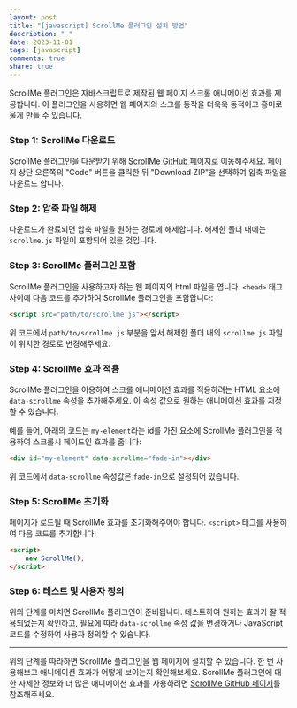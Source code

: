 ```yaml
---
layout: post
title: "[javascript] ScrollMe 플러그인 설치 방법"
description: " "
date: 2023-11-01
tags: [javascript]
comments: true
share: true
---
```


ScrollMe 플러그인은 자바스크립트로 제작된 웹 페이지 스크롤 애니메이션 효과를 제공합니다. 이 플러그인을 사용하면 웹 페이지의 스크롤 동작을 더욱욱 동적이고 흥미로울게 만들 수 있습니다.

### Step 1: ScrollMe 다운로드

ScrollMe 플러그인을 다운받기 위해 [ScrollMe GitHub 페이지](https://github.com/nckprsn/scrollme)로 이동해주세요. 페이지 상단 오른쪽의 "Code" 버튼을 클릭한 뒤 "Download ZIP"을 선택하여 압축 파일을 다운로드 합니다.

### Step 2: 압축 파일 해제

다운로드가 완료되면 압축 파일을 원하는 경로에 해제합니다. 해제한 폴더 내에는 `scrollme.js` 파일이 포함되어 있을 것입니다.

### Step 3: ScrollMe 플러그인 포함

ScrollMe 플러그인을 사용하고자 하는 웹 페이지의 html 파일을 엽니다. `<head>` 태그 사이에 다음 코드를 추가하여 ScrollMe 플러그인을 포함합니다:

```html
<script src="path/to/scrollme.js"></script>
```

위 코드에서 `path/to/scrollme.js` 부분을 앞서 해제한 폴더 내의 `scrollme.js` 파일이 위치한 경로로 변경해주세요.

### Step 4: ScrollMe 효과 적용

ScrollMe 플러그인을 이용하여 스크롤 애니메이션 효과를 적용하려는 HTML 요소에 `data-scrollme` 속성을 추가해주세요. 이 속성 값으로 원하는 애니메이션 효과를 지정할 수 있습니다.

예를 들어, 아래의 코드는 `my-element`라는 id를 가진 요소에 ScrollMe 플러그인을 적용하여 스크롤시 페이드인 효과를 줍니다:

```html
<div id="my-element" data-scrollme="fade-in"></div>
```

위 코드에서 `data-scrollme` 속성값은 `fade-in`으로 설정되어 있습니다.

### Step 5: ScrollMe 초기화

페이지가 로드될 때 ScrollMe 효과를 초기화해주어야 합니다. `<script>` 태그를 사용하여 다음 코드를 추가합니다:

```html
<script>
    new ScrollMe();
</script>
```

### Step 6: 테스트 및 사용자 정의

위의 단계를 마치면 ScrollMe 플러그인이 준비됩니다. 테스트하여 원하는 효과가 잘 적용되었는지 확인하고, 필요에 따라 `data-scrollme` 속성 값을 변경하거나 JavaScript 코드를 수정하여 사용자 정의할 수 있습니다.

---

위의 단계를 따라하면 ScrollMe 플러그인을 웹 페이지에 설치할 수 있습니다. 한 번 사용해보고 애니메이션 효과가 어떻게 보이는지 확인해보세요. ScrollMe 플러그인에 대한 자세한 정보와 더 많은 애니메이션 효과를 사용하려면 [ScrollMe GitHub 페이지](https://github.com/nckprsn/scrollme)를 참조해주세요.